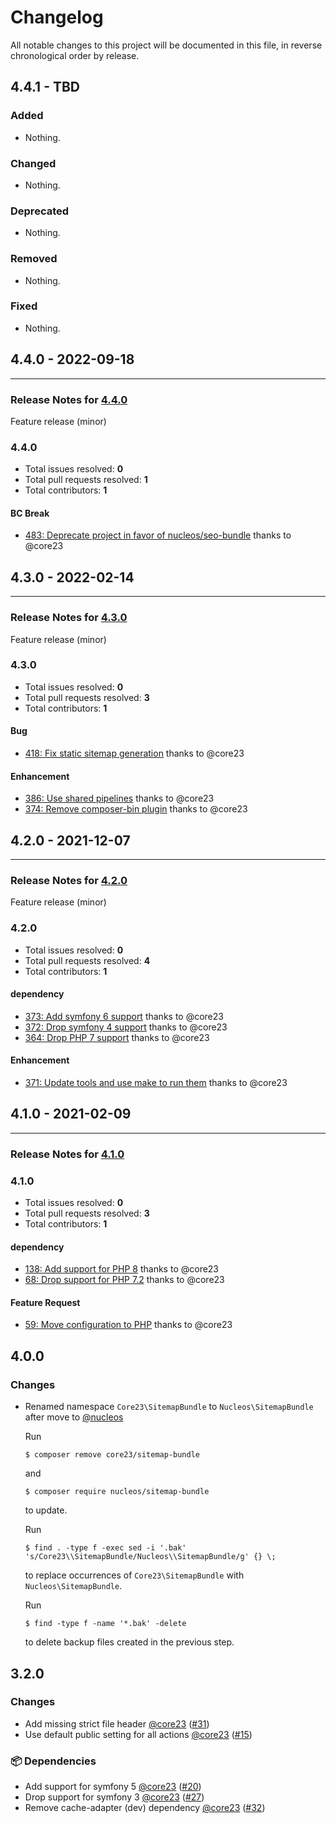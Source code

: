 # Changelog

All notable changes to this project will be documented in this file, in reverse chronological order by release.

## 4.4.1 - TBD

### Added

- Nothing.

### Changed

- Nothing.

### Deprecated

- Nothing.

### Removed

- Nothing.

### Fixed

- Nothing.

## 4.4.0 - 2022-09-18


-----

### Release Notes for [4.4.0](https://github.com/nucleos/NucleosSitemapBundle/milestone/8)

Feature release (minor)

### 4.4.0

- Total issues resolved: **0**
- Total pull requests resolved: **1**
- Total contributors: **1**

#### BC Break

 - [483: Deprecate project in favor of nucleos/seo-bundle](https://github.com/nucleos/NucleosSitemapBundle/pull/483) thanks to @core23

## 4.3.0 - 2022-02-14


-----

### Release Notes for [4.3.0](https://github.com/nucleos/NucleosSitemapBundle/milestone/6)

Feature release (minor)

### 4.3.0

- Total issues resolved: **0**
- Total pull requests resolved: **3**
- Total contributors: **1**

#### Bug

 - [418: Fix static sitemap generation](https://github.com/nucleos/NucleosSitemapBundle/pull/418) thanks to @core23

#### Enhancement

 - [386: Use shared pipelines](https://github.com/nucleos/NucleosSitemapBundle/pull/386) thanks to @core23
 - [374: Remove composer-bin plugin](https://github.com/nucleos/NucleosSitemapBundle/pull/374) thanks to @core23

## 4.2.0 - 2021-12-07


-----

### Release Notes for [4.2.0](https://github.com/nucleos/NucleosSitemapBundle/milestone/3)

Feature release (minor)

### 4.2.0

- Total issues resolved: **0**
- Total pull requests resolved: **4**
- Total contributors: **1**

#### dependency

 - [373: Add symfony 6 support](https://github.com/nucleos/NucleosSitemapBundle/pull/373) thanks to @core23
 - [372: Drop symfony 4 support](https://github.com/nucleos/NucleosSitemapBundle/pull/372) thanks to @core23
 - [364: Drop PHP 7 support](https://github.com/nucleos/NucleosSitemapBundle/pull/364) thanks to @core23

#### Enhancement

 - [371: Update tools and use make to run them](https://github.com/nucleos/NucleosSitemapBundle/pull/371) thanks to @core23

## 4.1.0 - 2021-02-09



-----

### Release Notes for [4.1.0](https://github.com/nucleos/NucleosSitemapBundle/milestone/1)



### 4.1.0

- Total issues resolved: **0**
- Total pull requests resolved: **3**
- Total contributors: **1**

#### dependency

 - [138: Add support for PHP 8](https://github.com/nucleos/NucleosSitemapBundle/pull/138) thanks to @core23
 - [68: Drop support for PHP 7.2](https://github.com/nucleos/NucleosSitemapBundle/pull/68) thanks to @core23

#### Feature Request

 - [59: Move configuration to PHP](https://github.com/nucleos/NucleosSitemapBundle/pull/59) thanks to @core23

## 4.0.0

### Changes

* Renamed namespace `Core23\SitemapBundle` to `Nucleos\SitemapBundle` after move to [@nucleos]

  Run

  ```
  $ composer remove core23/sitemap-bundle
  ```

  and

  ```
  $ composer require nucleos/sitemap-bundle
  ```

  to update.

  Run

  ```
  $ find . -type f -exec sed -i '.bak' 's/Core23\\SitemapBundle/Nucleos\\SitemapBundle/g' {} \;
  ```

  to replace occurrences of `Core23\SitemapBundle` with `Nucleos\SitemapBundle`.

  Run

  ```
  $ find -type f -name '*.bak' -delete
  ```

  to delete backup files created in the previous step.


## 3.2.0

### Changes

- Add missing strict file header [@core23] ([#31])
- Use default public setting for all actions [@core23] ([#15])

### 📦 Dependencies

- Add support for symfony 5 [@core23] ([#20])
- Drop support for symfony 3 [@core23] ([#27])
- Remove cache-adapter (dev) dependency [@core23] ([#32])

[#32]: https://github.com/nucleos/NucleosSitemapBundle/pull/32
[#31]: https://github.com/nucleos/NucleosSitemapBundle/pull/31
[#27]: https://github.com/nucleos/NucleosSitemapBundle/pull/27
[#20]: https://github.com/nucleos/NucleosSitemapBundle/pull/20
[#15]: https://github.com/nucleos/NucleosSitemapBundle/pull/15
[@nucleos]: https://github.com/nucleos
[@core23]: https://github.com/core23
